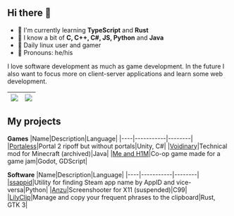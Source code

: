 ## Hi there 👋

- 📙 I'm currently learning **TypeScript** and **Rust**
- 📌 I know a bit of **C, C++, C#, JS, Python** and **Java**
- 🐧 Daily linux user and gamer
- 👦 Pronouns: he/his

I love software development as much as game development. In the future I also want to focus more on client-server applications and learn some web development.

| <a><img align="center" src="https://github-readme-stats.vercel.app/api?username=ezioleq&count_private=true&show_icons=true&hide=contribs&theme=dracula" /></a> | <a><img align="center" src="https://github-readme-stats.vercel.app/api/top-langs/?username=ezioleq&layout=compact&theme=dracula" /></a> |
|---|---|

## My projects

**Games**
|Name|Description|Language|
|----|-----------|--------|
|[Portaless](https://github.com/Ezioleq/Portaless)|Portal 2 ripoff but without portals|Unity, C#|
|[Voidinary](https://github.com/Ezioleq/Voidinary)|Technical mod for Minecraft (archived)|Java|
|[Me and H1M](https://github.com/Ezioleq/Me-and-H1M)|Co-op game made for a game jam|Godot, GDScript|

**Software**
|Name|Description|Language|
|----|-----------|--------|
|[ssappid](https://github.com/Ezioleq/ssappid)|Utility for finding Steam app name by AppID and vice-versa|Python|
|[Anzu](https://github.com/Ezioleq/Anzu)|Screenshooter for X11 (suspended)|C99|
|[LilyClip](https://github.com/Ezioleq/LilyClip)|Manage and copy your frequent phrases to the clipboard|Rust, GTK 3|
